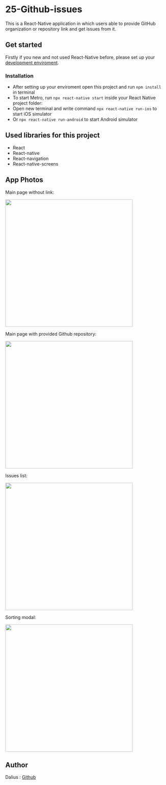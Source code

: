 # 25-Github-issues

This is a React-Native application in which users able to provide GitHub organization or repository link and get issues from it.

## Get started

Firstly if you new and not used React-Native before, please set up your [development enviroment](https://reactnative.dev/docs/environment-setup).

### Installation

- After setting up your enviroment open this project and run `npm install` in terminal
- To start Metro, run `npx react-native start` inside your React Native project folder:
- Open new terminal and write command `npx react-native run-ios` to start iOS simulator
- Or `npx react-native run-android` to start Android simulator

## Used libraries for this project

- React
- React-native
- React-navigation
- React-native-screens

## App Photos

Main page without link:

<p>
<img src="https://github.com/dalram/25-Github-issues/blob/master/src/assets/IssuesList.png" width="400">
</p>
Main page with provided Github repository:
<p>
<img src="https://github.com/dalram/25-Github-issues/blob/master/src/assets/MainRepoProvided.png" width="400">
</p>
Issues list:
<p>
<img src="https://github.com/dalram/25-Github-issues/blob/master/src/assets/IssuesList.png" width="400">
</p>
Sorting modal:
<p>
<img src="https://github.com/dalram/25-Github-issues/blob/master/src/assets/SortModal.png" width="400">
</p>

## Author

Dalius : [Github](https://github.com/dalram)
